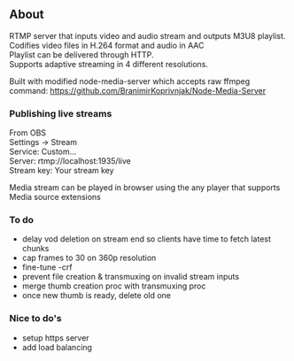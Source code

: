 ## About

RTMP server that inputs video and audio stream and outputs M3U8 playlist.<br>
Codifies video files in H.264 format and audio in AAC<br>
Playlist can be delivered through HTTP.<br>
Supports adaptive streaming in 4 different resolutions.<br>

Built with modified node-media-server which accepts raw ffmpeg command: https://github.com/BranimirKoprivnjak/Node-Media-Server

### Publishing live streams

From OBS<br>
Settings -> Stream<br>
Service: Custom...<br>
Server: rtmp://localhost:1935/live<br>
Stream key: Your stream key<br>

Media stream can be played in browser using the any player that supports Media source extensions

### To do

- delay vod deletion on stream end so clients have time to fetch latest chunks
- cap frames to 30 on 360p resolution
- fine-tune -crf
- prevent file creation & transmuxing on invalid stream inputs
- merge thumb creation proc with transmuxing proc
- once new thumb is ready, delete old one

### Nice to do's

- setup https server
- add load balancing
